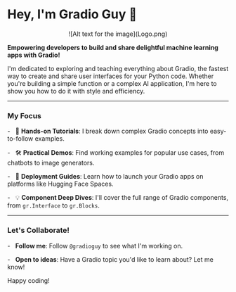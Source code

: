 # Hey, I'm Gradio Guy 👋

<div style="text-align: center;">
  ![Alt text for the image](Logo.png)
</div>

**Empowering developers to build and share delightful machine learning apps with Gradio!**

I'm dedicated to exploring and teaching everything about Gradio, the fastest way to create and share user interfaces for your Python code. Whether you're building a simple function or a complex AI application, I'm here to show you how to do it with style and efficiency.

---

### My Focus

-   🧪 **Hands-on Tutorials**: I break down complex Gradio concepts into easy-to-follow examples.

-   🛠️ **Practical Demos**: Find working examples for popular use cases, from chatbots to image generators.

-   🚀 **Deployment Guides**: Learn how to launch your Gradio apps on platforms like Hugging Face Spaces.

-   💡 **Component Deep Dives**: I'll cover the full range of Gradio components, from `gr.Interface` to `gr.Blocks`.

---

### Let's Collaborate!

-   **Follow me**: Follow `@gradioguy` to see what I'm working on.

-   **Open to ideas**: Have a Gradio topic you'd like to learn about? Let me know!

Happy coding!
